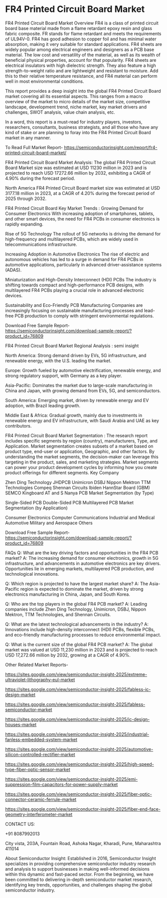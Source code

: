 <h1>FR4 Printed Circuit Board Market</h1>
FR4 Printed Circuit Board Market Overview
FR4 is a class of printed circuit board base material made from a flame retardant epoxy resin and glass fabric composite. FR stands for flame retardant and meets the requirements of UL94V-0. FR4 has good adhesion to copper foil and has minimal water absorption, making it very suitable for standard applications. FR4 sheets are widely popular among electrical engineers and designers as a PCB base material. The low cost and versatility of the material, as well as its wealth of beneficial physical properties, account for that popularity. FR4 sheets are electrical insulators with high dielectric strength. They also feature a high strength-to-weight ratio and are lightweight and resistant to moisture. Add this to their relative temperature resistance, and FR4 material can perform well in most environmental conditions.

This report provides a deep insight into the global FR4 Printed Circuit Board market covering all its essential aspects. This ranges from a macro overview of the market to micro details of the market size, competitive landscape, development trend, niche market, key market drivers and challenges, SWOT analysis, value chain analysis, etc.

In a word, this report is a must-read for industry players, investors, researchers, consultants, business strategists, and all those who have any kind of stake or are planning to foray into the FR4 Printed Circuit Board market in any manner.

To Read Full Market Report-
https://semiconductorinsight.com/report/fr4-printed-circuit-board-market/

FR4 Printed Circuit Board Market Analysis:
The global FR4 Printed Circuit Board Market size was estimated at USD 11230 million in 2023 and is projected to reach USD 17272.66 million by 2032, exhibiting a CAGR of 4.90% during the forecast period.

North America FR4 Printed Circuit Board market size was estimated at USD 3177.18 million in 2023, at a CAGR of 4.20% during the forecast period of 2025 through 2032.

FR4 Printed Circuit Board Key Market Trends :
Growing Demand for Consumer Electronics
With increasing adoption of smartphones, tablets, and other smart devices, the need for FR4 PCBs in consumer electronics is rapidly expanding.

Rise of 5G Technology
The rollout of 5G networks is driving the demand for high-frequency and multilayered PCBs, which are widely used in telecommunications infrastructure.

Increasing Adoption in Automotive Electronics
The rise of electric and autonomous vehicles has led to a surge in demand for FR4 PCBs in automotive applications, particularly in advanced driver-assistance systems (ADAS).

Miniaturization and High-Density Interconnect (HDI) PCBs
The industry is shifting towards compact and high-performance PCB designs, with multilayered FR4 PCBs playing a crucial role in advanced electronic devices.

Sustainability and Eco-Friendly PCB Manufacturing
Companies are increasingly focusing on sustainable manufacturing processes and lead-free PCB production to comply with stringent environmental regulations.

Download Free Sample Report-
https://semiconductorinsight.com/download-sample-report/?product_id=76809

FR4 Printed Circuit Board Market Regional Analysis :
semi insight

North America:
Strong demand driven by EVs, 5G infrastructure, and renewable energy, with the U.S. leading the market.

Europe:
Growth fueled by automotive electrification, renewable energy, and strong regulatory support, with Germany as a key player.

Asia-Pacific:
Dominates the market due to large-scale manufacturing in China and Japan, with growing demand from EVs, 5G, and semiconductors.

South America:
Emerging market, driven by renewable energy and EV adoption, with Brazil leading growth.

Middle East & Africa:
Gradual growth, mainly due to investments in renewable energy and EV infrastructure, with Saudi Arabia and UAE as key contributors.

FR4 Printed Circuit Board Market Segmentation :
The research report includes specific segments by region (country), manufacturers, Type, and Application. Market segmentation creates subsets of a market based on product type, end-user or application, Geographic, and other factors. By understanding the market segments, the decision-maker can leverage this targeting in the product, sales, and marketing strategies. Market segments can power your product development cycles by informing how you create product offerings for different segments.
Key Company

Zhen Ding Technology
JHDPCB
Unimicron
DSBJ
Nippon Mektron
TTM Technologies
Compeq
Shennan Circuits
Ibiden
HannStar Board (GBM)
SEMCO
Kingboard
AT and S
Nanya PCB
Market Segmentation (by Type)

Single-Sided PCB
Double-Sided PCB
Multilayered PCB
Market Segmentation (by Application)

Consumer Electronics
Computer
Communications
Industrial and Medical
Automotive
Military and Aerospace
Others

Download Free Sample Report-
https://semiconductorinsight.com/download-sample-report/?product_id=76809

FAQs
Q: What are the key driving factors and opportunities in the FR4 PCB market?
A: The increasing demand for consumer electronics, growth in 5G infrastructure, and advancements in automotive electronics are key drivers. Opportunities lie in emerging markets, multilayered PCB production, and technological innovations.

Q: Which region is projected to have the largest market share?
A: The Asia-Pacific region is expected to dominate the market, driven by strong electronics manufacturing in China, Japan, and South Korea.

Q: Who are the top players in the global FR4 PCB market?
A: Leading companies include Zhen Ding Technology, Unimicron, DSBJ, Nippon Mektron, TTM Technologies, and Shennan Circuits.

Q: What are the latest technological advancements in the industry?
A: Innovations include high-density interconnect (HDI) PCBs, flexible PCBs, and eco-friendly manufacturing processes to reduce environmental impact.

Q: What is the current size of the global FR4 PCB market?
A: The global market was valued at USD 11,230 million in 2023 and is projected to reach USD 17,272.66 million by 2032, growing at a CAGR of 4.90%.

Other Related Market Reports-

https://sites.google.com/view/semiconductor-insight-2025/extreme-ultraviolet-lithography-eul-market

https://sites.google.com/view/semiconductor-insight-2025/fabless-ic-design-market

https://sites.google.com/view/semiconductor-insight-2025/fabless-semiconductor-market

https://sites.google.com/view/semiconductor-insight-2025/ic-design-houses-market

https://sites.google.com/view/semiconductor-insight-2025/industrial-fanless-embedded-system-market

https://sites.google.com/view/semiconductor-insight-2025/automotive-silicon-controlled-rectifier-market

https://sites.google.com/view/semiconductor-insight-2025/high-speed-type-fiber-optic-sensor-market

https://sites.google.com/view/semiconductor-insight-2025/emi-suppression-film-capacitors-for-power-supply-market

https://sites.google.com/view/semiconductor-insight-2025/fiber-optic-connector-ceramic-ferrule-market

https://sites.google.com/view/semiconductor-insight-2025/fiber-end-face-geometry-interferometer-market

CONTACT US:

+91 8087992013

City vista, 203A, Fountain Road, Ashoka Nagar, Kharadi, Pune, Maharashtra 411014

About Semiconductor Insight:
Established in 2016, Semiconductor Insight specializes in providing comprehensive semiconductor industry research and analysis to support businesses in making well-informed decisions within this dynamic and fast-paced sector. From the beginning, we have been committed to delivering in-depth semiconductor market research, identifying key trends, opportunities, and challenges shaping the global semiconductor industry.
